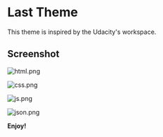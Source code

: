 # Last Theme
This theme is inspired by the Udacity's workspace.

## Screenshot

![html.png](https://i.loli.net/2019/07/04/5d1d743dd5b7140403.png)

![css.png](https://i.loli.net/2019/07/04/5d1d743d86dde95574.png)

![js.png](https://i.loli.net/2019/07/04/5d1d743d94dcb82378.png)

![json.png](https://i.loli.net/2019/07/04/5d1d743d5fa7475605.png)

**Enjoy!**
